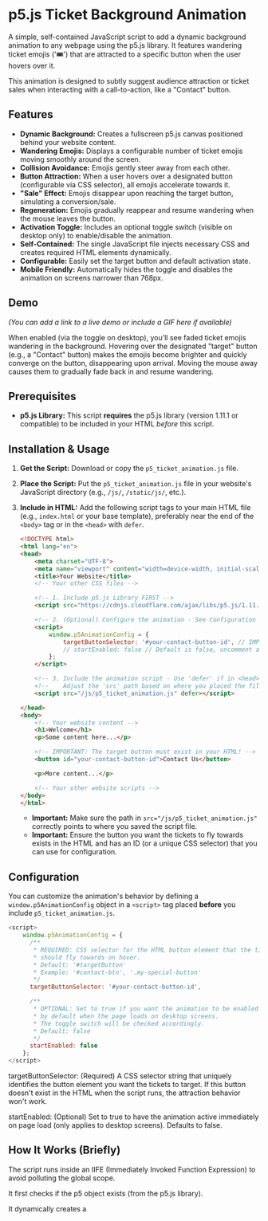 # p5.js Ticket Background Animation

A simple, self-contained JavaScript script to add a dynamic background animation to any webpage using the p5.js library. It features wandering ticket emojis ('🎟️') that are attracted to a specific button when the user hovers over it.

This animation is designed to subtly suggest audience attraction or ticket sales when interacting with a call-to-action, like a "Contact" button.

## Features

*   **Dynamic Background:** Creates a fullscreen p5.js canvas positioned behind your website content.
*   **Wandering Emojis:** Displays a configurable number of ticket emojis moving smoothly around the screen.
*   **Collision Avoidance:** Emojis gently steer away from each other.
*   **Button Attraction:** When a user hovers over a designated button (configurable via CSS selector), all emojis accelerate towards it.
*   **"Sale" Effect:** Emojis disappear upon reaching the target button, simulating a conversion/sale.
*   **Regeneration:** Emojis gradually reappear and resume wandering when the mouse leaves the button.
*   **Activation Toggle:** Includes an optional toggle switch (visible on desktop only) to enable/disable the animation.
*   **Self-Contained:** The single JavaScript file injects necessary CSS and creates required HTML elements dynamically.
*   **Configurable:** Easily set the target button and default activation state.
*   **Mobile Friendly:** Automatically hides the toggle and disables the animation on screens narrower than 768px.

## Demo

*(You can add a link to a live demo or include a GIF here if available)*

When enabled (via the toggle on desktop), you'll see faded ticket emojis wandering in the background. Hovering over the designated "target" button (e.g., a "Contact" button) makes the emojis become brighter and quickly converge on the button, disappearing upon arrival. Moving the mouse away causes them to gradually fade back in and resume wandering.

## Prerequisites

*   **p5.js Library:** This script **requires** the p5.js library (version 1.11.1 or compatible) to be included in your HTML *before* this script.

## Installation & Usage

1.  **Get the Script:** Download or copy the `p5_ticket_animation.js` file.
2.  **Place the Script:** Put the `p5_ticket_animation.js` file in your website's JavaScript directory (e.g., `/js/`, `/static/js/`, etc.).
3.  **Include in HTML:** Add the following script tags to your main HTML file (e.g., `index.html` or your base template), preferably near the end of the `<body>` tag or in the `<head>` with `defer`.

    ```html
    <!DOCTYPE html>
    <html lang="en">
    <head>
        <meta charset="UTF-8">
        <meta name="viewport" content="width=device-width, initial-scale=1.0">
        <title>Your Website</title>
        <!-- Your other CSS files -->

        <!-- 1. Include p5.js Library FIRST -->
        <script src="https://cdnjs.cloudflare.com/ajax/libs/p5.js/1.11.1/p5.js"></script>

        <!-- 2. (Optional) Configure the animation - See Configuration section below -->
        <script>
            window.p5AnimationConfig = {
                targetButtonSelector: '#your-contact-button-id', // IMPORTANT: Change this!
                // startEnabled: false // Default is false, uncomment and set true to start enabled on desktop
            };
        </script>

        <!-- 3. Include the animation script - Use 'defer' if in <head> -->
        <!--    Adjust the 'src' path based on where you placed the file -->
        <script src="/js/p5_ticket_animation.js" defer></script>

    </head>
    <body>
        <!-- Your website content -->
        <h1>Welcome</h1>
        <p>Some content here...</p>

        <!-- IMPORTANT: The target button must exist in your HTML! -->
        <button id="your-contact-button-id">Contact Us</button>

        <p>More content...</p>

        <!-- Your other website scripts -->
    </body>
    </html>
    ```

    *   **Important:** Make sure the path in `src="/js/p5_ticket_animation.js"` correctly points to where you saved the script file.
    *   **Important:** Ensure the button you want the tickets to fly towards exists in the HTML and has an ID (or a unique CSS selector) that you can use for configuration.

## Configuration

You can customize the animation's behavior by defining a `window.p5AnimationConfig` object in a `<script>` tag placed **before** you include `p5_ticket_animation.js`.

```javascript
<script>
    window.p5AnimationConfig = {
      /**
       * REQUIRED: CSS selector for the HTML button element that the tickets
       * should fly towards on hover.
       * Default: '#targetButton'
       * Example: '#contact-btn', '.my-special-button'
       */
      targetButtonSelector: '#your-contact-button-id',

      /**
       * OPTIONAL: Set to true if you want the animation to be enabled
       * by default when the page loads on desktop screens.
       * The toggle switch will be checked accordingly.
       * Default: false
       */
      startEnabled: false
    };
</script>
```

targetButtonSelector: (Required) A CSS selector string that uniquely identifies the button element you want the tickets to target. If this button doesn't exist in the HTML when the script runs, the attraction behavior won't work.

startEnabled: (Optional) Set to true to have the animation active immediately on page load (only applies to desktop screens). Defaults to false.

## How It Works (Briefly)

The script runs inside an IIFE (Immediately Invoked Function Expression) to avoid polluting the global scope.

It first checks if the p5 object exists (from the p5.js library).

It dynamically creates a <style> tag and injects the necessary CSS rules into the document's <head>. This includes styles for the canvas container and the toggle switch (and the media query to hide the toggle on mobile).

It dynamically creates the <div> container for the p5 canvas and the <div> for the toggle switch and appends them to the <body>.

The core animation logic (including the Ticket class and p5 setup/draw functions) is wrapped in a p5.js "instance mode" function.

Control logic manages creating (new p5(...)) and removing (currentSketchInstance.remove()) the p5 sketch instance based on the toggle switch state and screen width.

Event listeners are added to the specified target button (mouseover, mouseout) and the toggle switch (change).

A resize listener on the window helps manage the animation state when switching between mobile and desktop views.

## Notes & Considerations

Mobile Behavior: The activation toggle switch is hidden (display: none;) on screens narrower than 768px using a CSS media query. The animation script also checks the screen width and will not start (or will stop if running) on these smaller screens.

Target Button: The HTML element specified by targetButtonSelector must exist in the DOM when the script runs. The script attempts to ensure the button can receive mouse events (pointer-events: auto), but complex CSS on parent elements could potentially interfere.

Performance: While optimized, running complex animations with many elements can still impact performance on less powerful devices. The number of tickets (numTickets) is currently set internally within the script but could be made configurable if needed.

Dependencies: This script absolutely depends on the p5.js library being loaded first.
